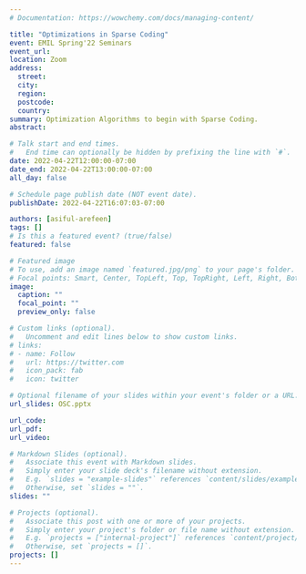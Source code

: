 ```yaml
---
# Documentation: https://wowchemy.com/docs/managing-content/

title: "Optimizations in Sparse Coding"
event: EMIL Spring'22 Seminars
event_url:
location: Zoom
address:
  street:
  city:
  region:
  postcode:
  country:
summary: Optimization Algorithms to begin with Sparse Coding.
abstract:

# Talk start and end times.
#   End time can optionally be hidden by prefixing the line with `#`.
date: 2022-04-22T12:00:00-07:00
date_end: 2022-04-22T13:00:00-07:00
all_day: false

# Schedule page publish date (NOT event date).
publishDate: 2022-04-22T16:07:03-07:00

authors: [asiful-arefeen]
tags: []
# Is this a featured event? (true/false)
featured: false

# Featured image
# To use, add an image named `featured.jpg/png` to your page's folder. 
# Focal points: Smart, Center, TopLeft, Top, TopRight, Left, Right, BottomLeft, Bottom, BottomRight.
image:
  caption: ""
  focal_point: ""
  preview_only: false

# Custom links (optional).
#   Uncomment and edit lines below to show custom links.
# links:
# - name: Follow
#   url: https://twitter.com
#   icon_pack: fab
#   icon: twitter

# Optional filename of your slides within your event's folder or a URL.
url_slides: OSC.pptx

url_code:
url_pdf: 
url_video:

# Markdown Slides (optional).
#   Associate this event with Markdown slides.
#   Simply enter your slide deck's filename without extension.
#   E.g. `slides = "example-slides"` references `content/slides/example-slides.md`.
#   Otherwise, set `slides = ""`.
slides: ""

# Projects (optional).
#   Associate this post with one or more of your projects.
#   Simply enter your project's folder or file name without extension.
#   E.g. `projects = ["internal-project"]` references `content/project/deep-learning/index.md`.
#   Otherwise, set `projects = []`.
projects: []
---
```


